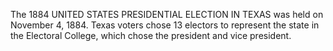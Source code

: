 The 1884 UNITED STATES PRESIDENTIAL ELECTION IN TEXAS was held on November 4, 1884. Texas voters chose 13 electors to represent the state in the Electoral College, which chose the president and vice president.
